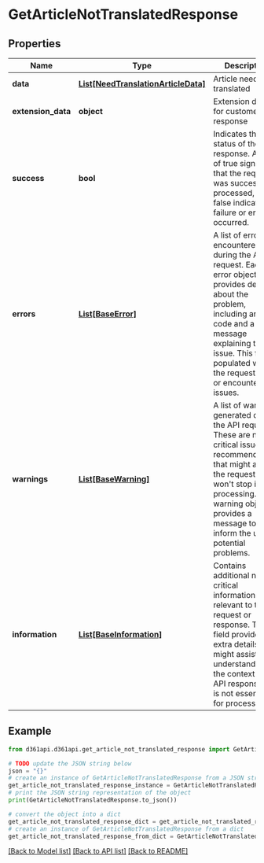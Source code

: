 # GetArticleNotTranslatedResponse


## Properties

Name | Type | Description | Notes
------------ | ------------- | ------------- | -------------
**data** | [**List[NeedTranslationArticleData]**](NeedTranslationArticleData.md) | Article need to be translated | [optional] 
**extension_data** | **object** | Extension data for customer API response | [optional] 
**success** | **bool** | Indicates the status of the API response. A value of true signifies that the request was successfully processed, while false indicates a failure or error occurred. | [optional] 
**errors** | [**List[BaseError]**](BaseError.md) | A list of errors encountered during the API request. Each error object provides details about the problem, including an error code and a message explaining the issue. This field is populated when the request fails or encounters issues. | [optional] 
**warnings** | [**List[BaseWarning]**](BaseWarning.md) | A list of warnings generated during the API request. These are non-critical issues or recommendations that might affect the request but won&#39;t stop it from processing. Each warning object provides a message to inform the user of potential problems. | [optional] 
**information** | [**List[BaseInformation]**](BaseInformation.md) | Contains additional non-critical information relevant to the request or response. This field provides extra details that might assist in understanding the context of the API response but is not essential for processing. | [optional] 

## Example

```python
from d361api.d361api.get_article_not_translated_response import GetArticleNotTranslatedResponse

# TODO update the JSON string below
json = "{}"
# create an instance of GetArticleNotTranslatedResponse from a JSON string
get_article_not_translated_response_instance = GetArticleNotTranslatedResponse.from_json(json)
# print the JSON string representation of the object
print(GetArticleNotTranslatedResponse.to_json())

# convert the object into a dict
get_article_not_translated_response_dict = get_article_not_translated_response_instance.to_dict()
# create an instance of GetArticleNotTranslatedResponse from a dict
get_article_not_translated_response_from_dict = GetArticleNotTranslatedResponse.from_dict(get_article_not_translated_response_dict)
```
[[Back to Model list]](../README.md#documentation-for-models) [[Back to API list]](../README.md#documentation-for-api-endpoints) [[Back to README]](../README.md)


